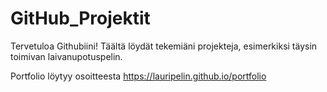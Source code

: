 # GitHub_Projektit

Tervetuloa Githubiini!
Täältä löydät tekemiäni projekteja, esimerkiksi täysin toimivan laivanupotuspelin.

Portfolio löytyy osoitteesta https://lauripelin.github.io/portfolio
